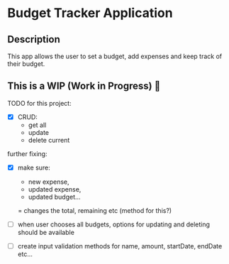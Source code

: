 ﻿# Budget Tracker Application

## Description
This app allows the user to set a budget, add expenses and keep track of their budget.

## This is a WIP (Work in Progress) :rocket:	
TODO for this project:
- [x] CRUD:
  - get all
  - update
  - delete current

further fixing:
- [x] make sure:
  - new expense,
  - updated expense,
  - updated budget...

  = changes the total, remaining etc (method for this?)

- [ ] when user chooses all budgets, options for updating and deleting should be available
- [ ] create input validation methods for name, amount, startDate, endDate etc...
